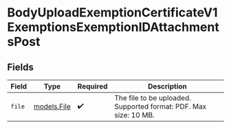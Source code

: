 # BodyUploadExemptionCertificateV1ExemptionsExemptionIDAttachmentsPost


## Fields

| Field                                                            | Type                                                             | Required                                                         | Description                                                      |
| ---------------------------------------------------------------- | ---------------------------------------------------------------- | ---------------------------------------------------------------- | ---------------------------------------------------------------- |
| `file`                                                           | [models.File](../models/file.md)                                 | :heavy_check_mark:                                               | The file to be uploaded. Supported format: PDF. Max size: 10 MB. |